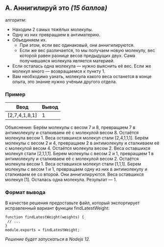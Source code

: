 ## A. Аннигилируй это _(15 баллов)_

алгоритм:

- Находим 2 самых тяжёлых молекулы.
- Одну из них превращаем в антиматерию.
- Объединяем их.
  - При этом, если вес одинаковый, они аннигилируются.
  - Если же вес различается, то мы получаем новую молекулу, вес которой равен разнице весов предыдущих двух. Сама получившаяся молекула является материей.
- Если осталась одна молекула — нужно выяснить её вес. Если же молекул много — возвращаемся к пункту 1.
- Вам необходимо узнать, молекула какого веса останется в конце опыта, это знание нужно учёным другого отдела.

### Пример

| Ввод          | Вывод |
| ------------- | ----- |
| [2,7,4,1,8,1] | 1     |

Объяснение:
Берём молекулы с весом 7 и 8, превращаем 7 в антимолекулу и сталкиваем её с молекулой весом 8. Остаётся молекула весом 1. Веса оставшихся молекул стали [2,4,1,1,1].
Берём молекулы с весом 2 и 4, превращаем 2 в антимолекулу и сталкиваем её с молекулой весом 4. Остаётся молекула весом 2. Веса оставшихся молекул стали [2,1,1,1].
Берем молекулы с весом 2 и 1, превращаем 1 в антимолекулу и сталкиваем её с молекулой весом 2. Остаётся молекула весом 1. Веса оставшихся молекул стали [1,1,1].
Берем молекулы с весом 1 и 1, превращаем одну из них в антимолекулу и сталкиваем ее со второй. Они аннигилируются. Веса оставшихся молекул [1].
Осталась одна молекула. Результат — 1.

### Формат вывода

В качестве решения предоставьте файл, который экспортирует исправленный вариант функции findLatestWeight:

```
function findLatestWeight(weights) {  
 // ...  
}
module.exports = findLatestWeight;
```

_Решение будет запускаться в Nodejs 12._
